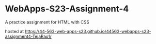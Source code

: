 # WebApps-S23-Assignment-4
A practice assignment for HTML with CSS

hosted at https://44-563-web-apps-s23.github.io/44563-webapps-s23-assignment4-TejaRao1/
